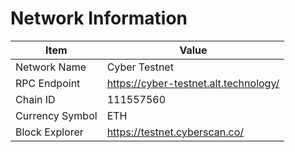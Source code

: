 # Network Information

| Item            | Value                                 |
| --------------- | ------------------------------------- |
| Network Name    | Cyber Testnet                         |
| RPC Endpoint    | https://cyber-testnet.alt.technology/ |
| Chain ID        | 111557560                             |
| Currency Symbol | ETH                                   |
| Block Explorer  | https://testnet.cyberscan.co/         |
